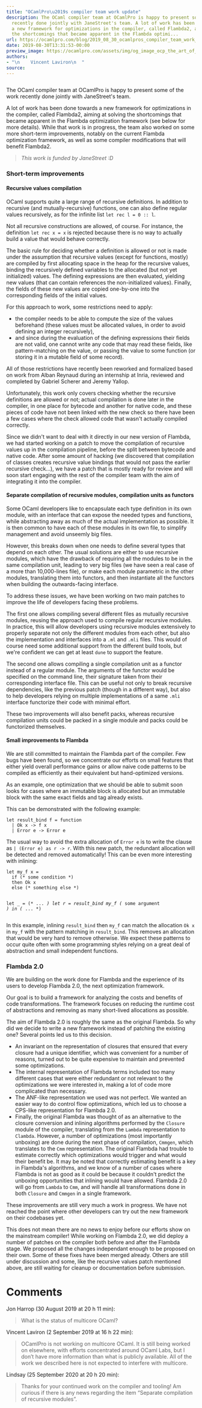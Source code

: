 ```yaml
---
title: "OCamlPro\u2019s compiler team work update"
description: The OCaml compiler team at OCamlPro is happy to present some of the work
  recently done jointly with JaneStreet's team. A lot of work has been done towards
  a new framework for optimizations in the compiler, called Flambda2, aiming at solving
  the shortcomings that became apparent in the Flambda optimi...
url: https://ocamlpro.com/blog/2019_08_30_ocamlpros_compiler_team_work_update
date: 2019-08-30T13:31:53-00:00
preview_image: https://ocamlpro.com/assets/img/og_image_ocp_the_art_of_prog.png
authors:
- "\n    Vincent Laviron\n  "
source:
---
```


<p><img src="https://ocamlpro.com/blog/assets/img/picture_cpu_compiler.jpeg" alt=""></p>
<p>The OCaml compiler team at OCamlPro is happy to present some of the work recently done jointly with JaneStreet's team.</p>
<p>A lot of work has been done towards a new framework for optimizations in the compiler, called Flambda2, aiming at solving the shortcomings that became apparent in the Flambda optimization framework (see below for more details). While that work is in progress, the team also worked on some more short-term improvements, notably on the current Flambda optimization framework, as well as some compiler modifications that will benefit Flambda2.</p>
<blockquote>
<p><em>This work is funded by JaneStreet :D</em></p>
</blockquote>
<h3>Short-term improvements</h3>
<h4>Recursive values compilation</h4>
<p>OCaml supports quite a large range of recursive definitions. In addition to recursive (and mutually-recursive) functions, one can also define regular values recursively, as for the infinite list <code>let rec l = 0 :: l</code>.</p>
<p>Not all recursive constructions are allowed, of course. For instance, the definition <code>let rec x = x</code> is rejected because there is no way to actually build a value that would behave correctly.</p>
<p>The basic rule for deciding whether a definition is allowed or not is made under the assumption that recursive values (except for functions, mostly) are compiled by first allocating space in the heap for the recursive values, binding the recursively defined variables to the allocated (but not yet initialized) values. The defining expressions are then evaluated, yielding new values (that can contain references the non-initialized values). Finally, the fields of these new values are copied one-by-one into the corresponding fields of the initial values.</p>
<p>For this approach to work, some restrictions need to apply:</p>
<ul>
<li>the compiler needs to be able to compute the size of the values beforehand (these values must be allocated values, in order to avoid defining an integer recursively),
</li>
<li>and since during the evaluation of the defining expressions their fields are not valid, one cannot write any code that may read these fields, like pattern-matching on the value, or passing the value to some function (or storing it in a mutable field of some record).
</li>
</ul>
<p>All of those restrictions have recently been reworked and formalized based on work from Alban Reynaud during an internship at Inria, reviewed and completed by Gabriel Scherer and Jeremy Yallop.</p>
<p>Unfortunately, this work only covers checking whether the recursive definitions are allowed or not; actual compilation is done later in the compiler, in one place for bytecode and another for native code, and these pieces of code have not been linked with the new check so there have been a few cases where the check allowed code that wasn't actually compiled correctly.</p>
<p>Since we didn't want to deal with it directly in our new version of Flambda, we had started working on a patch to move the compilation of recursive values up in the compilation pipeline, before the split between bytecode and native code. After some amount of hacking (we discovered that compilation of classes creates recursive value bindings that would not pass the earlier recursive check…), we have a patch that is mostly ready for review and will soon start engaging with the rest of the compiler team with the aim of integrating it into the compiler.</p>
<h4>Separate compilation of recursive modules, compilation units as functors</h4>
<p>Some OCaml developers like to encapsulate each type definition in its own module, with an interface that can expose the needed types and functions, while abstracting away as much of the actual implementation as possible. It is then common to have each of these modules in its own file, to simplify management and avoid unseemly big files.</p>
<p>However, this breaks down when one needs to define several types that depend on each other. The usual solutions are either to use recursive modules, which have the drawback of requiring all the modules to be in the same compilation unit, leading to very big files (we have seen a real case of a more than 10,000-lines file), or make each module parametric in the other modules, translating them into functors, and then instantiate all the functors when building the outwards-facing interface.</p>
<p>To address these issues, we have been working on two main patches to improve the life of developers facing these problems.</p>
<p>The first one allows compiling several different files as mutually recursive modules, reusing the approach used to compile regular recursive modules. In practice, this will allow developers using recursive modules extensively to properly separate not only the different modules from each other, but also the implementation and interfaces into a <code>.ml</code> and <code>.mli</code> files. This would of course need some additional support from the different build tools, but we're confident we can get at least <code>dune</code> to support the feature.</p>
<p>The second one allows compiling a single compilation unit as a functor instead of a regular module. The arguments of the functor would be specified on the command line, their signature taken from their corresponding interface file. This can be useful not only to break recursive dependencies, like the previous patch (though in a different way), but also to help developers relying on multiple implementations of a same <code>.mli</code> interface functorize their code with minimal effort.</p>
<p>These two improvements will also benefit packs, whereas recursive compilation units could be packed in a single module and packs could be functorized themselves.</p>
<h4>Small improvements to Flambda</h4>
<p>We are still committed to maintain the Flambda part of the compiler. Few bugs have been found, so we concentrate our efforts on small features that either yield overall performance gains or allow naive code patterns to be compiled as efficiently as their equivalent but hand-optimized versions.</p>
<p>As an example, one optimization that we should be able to submit soon looks for cases where an immutable block is allocated but an immutable block with the same exact fields and tag already exists.</p>
<p>This can be demonstrated with the following example:</p>
<pre><code class="language-ocaml">let result_bind f = function
  | Ok x -&gt; f x
  | Error e -&gt; Error e
</code></pre>
<p>The usual way to avoid the extra allocation of <code>Error e</code> is to write the clause as <code>| (Error e) as r -&gt; r</code>. With this new patch, the redundant allocation will be detected and removed automatically! This can be even more interesting with inlining:</p>
<pre><code class="language-ocaml">let my_f x =
  if (* some condition *)
  then Ok x
  else (* something else *)

let _ =
  (* ... *)
  let r = result_bind my_f (* some argument *) in
  (* ... *)
</code></pre>
<p>In this example, inlining <code>result_bind</code> then <code>my_f</code> can match the allocation <code>Ok x</code> in <code>my_f</code> with the pattern matching in <code>result_bind</code>. This removes an allocation that would be very hard to remove otherwise. We expect these patterns to occur quite often with some programming styles relying on a great deal of abstraction and small independent functions.</p>
<h3>Flambda 2.0</h3>
<p>We are building on the work done for Flambda and the experience of its users to develop Flambda 2.0, the next optimization framework.</p>
<p>Our goal is to build a framework for analyzing the costs and benefits of code transformations. The framework focuses on reducing the runtime cost of abstractions and removing as many short-lived allocations as possible.</p>
<p>The aim of Flambda 2.0 is roughly the same as the original Flambda. So why did we decide to write a new framework instead of patching the existing one? Several points led us to this decision.</p>
<ul>
<li>An invariant on the representation of closures that ensured that every closure had a unique identifier, which was convenient for a number of reasons, turned out to be quite expensive to maintain and prevented some optimizations.
</li>
<li>The internal representation of Flambda terms included too many different cases that were either redundant or not relevant to the optimizations we were interested in, making a lot of code more complicated than necessary.
</li>
<li>The ANF-like representation we used was not perfect. We wanted an easier way to do control flow optimizations, which led us to choose a CPS-like representation for Flambda 2.0.
</li>
<li>Finally, the original Flambda was thought of as an alternative to the closure conversion and inlining algorithms performed by the <code>Closure</code> module of the compiler, translating from the <code>Lambda</code> representation to <code>Clambda</code>. However, a number of optimizations (most importantly unboxing) are done during the next phase of compilation, <code>Cmmgen</code>, which translates to the <code>Cmm</code> representation. The original Flambda had trouble to estimate correctly which optimizations would trigger and what would their benefit be. It may be noted that correctly estimating benefit is a key in Flambda's algorithms, and we know of a number of cases where Flambda is not as good as it could be because it couldn't predict the unboxing opportunities that inlining would have allowed. Flambda 2.0 will go from <code>Lambda</code> to <code>Cmm</code>, and will handle all transformations done in both <code>Closure</code> and <code>Cmmgen</code> in a single framework.
</li>
</ul>
<p>These improvements are still very much a work in progress. We have not reached the point where other developers can try out the new framework on their codebases yet.</p>
<p>This does not mean there are no news to enjoy before our efforts show on the mainstream compiler! While working on Flambda 2.0, we did deploy a number of patches on the compiler both before and after the Flambda stage. We proposed all the changes independant enough to be proposed on their own. Some of these fixes have been merged already. Others are still under discussion and some, like the recursive values patch mentioned above, are still waiting for cleanup or documentation before submission.</p>
<h1>Comments</h1>
<p>Jon Harrop (30 August 2019 at 20 h 11 min):</p>
<blockquote>
<p>What is the status of multicore OCaml?</p>
</blockquote>
<p>Vincent Laviron (2 September 2019 at 16 h 22 min):</p>
<blockquote>
<p>OCamlPro is not working on multicore OCaml. It is still being worked on elsewhere, with efforts concentrated around OCaml Labs, but I don’t have more information than what is publicly available. All of the work we described here is not expected to interfere with multicore.</p>
</blockquote>
<p>Lindsay (25 September 2020 at 20 h 20 min):</p>
<blockquote>
<p>Thanks for your continued work on the compiler and tooling! Am curious if there is any news regarding the item “Separate compilation of recursive modules”.</p>
</blockquote>

